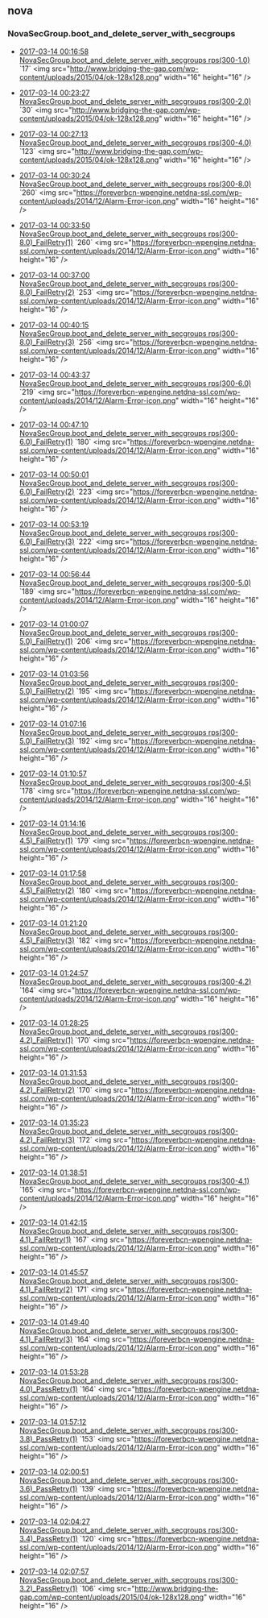 

## nova

### NovaSecGroup.boot_and_delete_server_with_secgroups

- [2017-03-14 00:16:58 NovaSecGroup.boot_and_delete_server_with_secgroups rps(300-1.0)](https://godleon.github.io/osp_binary_test_result/0.0.59/nova/(20170314_001658)NovaSecGroup.boot_and_delete_server_with_secgroups-rps(300-1.0)-PASSED.html) `17` <img src="http://www.bridging-the-gap.com/wp-content/uploads/2015/04/ok-128x128.png" width="16" height="16" \/>

- [2017-03-14 00:23:27 NovaSecGroup.boot_and_delete_server_with_secgroups rps(300-2.0)](https://godleon.github.io/osp_binary_test_result/0.0.59/nova/(20170314_002327)NovaSecGroup.boot_and_delete_server_with_secgroups-rps(300-2.0)-PASSED.html) `30` <img src="http://www.bridging-the-gap.com/wp-content/uploads/2015/04/ok-128x128.png" width="16" height="16" \/>

- [2017-03-14 00:27:13 NovaSecGroup.boot_and_delete_server_with_secgroups rps(300-4.0)](https://godleon.github.io/osp_binary_test_result/0.0.59/nova/(20170314_002713)NovaSecGroup.boot_and_delete_server_with_secgroups-rps(300-4.0)-PASSED.html) `123` <img src="http://www.bridging-the-gap.com/wp-content/uploads/2015/04/ok-128x128.png" width="16" height="16" \/>

- [2017-03-14 00:30:24 NovaSecGroup.boot_and_delete_server_with_secgroups rps(300-8.0)](https://godleon.github.io/osp_binary_test_result/0.0.59/nova/(20170314_003024)NovaSecGroup.boot_and_delete_server_with_secgroups-rps(300-8.0)-FAILED.html) `260` <img src="https://foreverbcn-wpengine.netdna-ssl.com/wp-content/uploads/2014/12/Alarm-Error-icon.png" width="16" height="16" \/>

- [2017-03-14 00:33:50 NovaSecGroup.boot_and_delete_server_with_secgroups rps(300-8.0)_FailRetry(1)](https://godleon.github.io/osp_binary_test_result/0.0.59/nova/(20170314_003350)NovaSecGroup.boot_and_delete_server_with_secgroups-rps(300-8.0)_FailRetry(1)-FAILED.html) `260` <img src="https://foreverbcn-wpengine.netdna-ssl.com/wp-content/uploads/2014/12/Alarm-Error-icon.png" width="16" height="16" \/>

- [2017-03-14 00:37:00 NovaSecGroup.boot_and_delete_server_with_secgroups rps(300-8.0)_FailRetry(2)](https://godleon.github.io/osp_binary_test_result/0.0.59/nova/(20170314_003700)NovaSecGroup.boot_and_delete_server_with_secgroups-rps(300-8.0)_FailRetry(2)-FAILED.html) `253` <img src="https://foreverbcn-wpengine.netdna-ssl.com/wp-content/uploads/2014/12/Alarm-Error-icon.png" width="16" height="16" \/>

- [2017-03-14 00:40:15 NovaSecGroup.boot_and_delete_server_with_secgroups rps(300-8.0)_FailRetry(3)](https://godleon.github.io/osp_binary_test_result/0.0.59/nova/(20170314_004015)NovaSecGroup.boot_and_delete_server_with_secgroups-rps(300-8.0)_FailRetry(3)-FAILED.html) `256` <img src="https://foreverbcn-wpengine.netdna-ssl.com/wp-content/uploads/2014/12/Alarm-Error-icon.png" width="16" height="16" \/>

- [2017-03-14 00:43:37 NovaSecGroup.boot_and_delete_server_with_secgroups rps(300-6.0)](https://godleon.github.io/osp_binary_test_result/0.0.59/nova/(20170314_004337)NovaSecGroup.boot_and_delete_server_with_secgroups-rps(300-6.0)-FAILED.html) `219` <img src="https://foreverbcn-wpengine.netdna-ssl.com/wp-content/uploads/2014/12/Alarm-Error-icon.png" width="16" height="16" \/>

- [2017-03-14 00:47:10 NovaSecGroup.boot_and_delete_server_with_secgroups rps(300-6.0)_FailRetry(1)](https://godleon.github.io/osp_binary_test_result/0.0.59/nova/(20170314_004710)NovaSecGroup.boot_and_delete_server_with_secgroups-rps(300-6.0)_FailRetry(1)-FAILED.html) `180` <img src="https://foreverbcn-wpengine.netdna-ssl.com/wp-content/uploads/2014/12/Alarm-Error-icon.png" width="16" height="16" \/>

- [2017-03-14 00:50:01 NovaSecGroup.boot_and_delete_server_with_secgroups rps(300-6.0)_FailRetry(2)](https://godleon.github.io/osp_binary_test_result/0.0.59/nova/(20170314_005001)NovaSecGroup.boot_and_delete_server_with_secgroups-rps(300-6.0)_FailRetry(2)-FAILED.html) `223` <img src="https://foreverbcn-wpengine.netdna-ssl.com/wp-content/uploads/2014/12/Alarm-Error-icon.png" width="16" height="16" \/>

- [2017-03-14 00:53:19 NovaSecGroup.boot_and_delete_server_with_secgroups rps(300-6.0)_FailRetry(3)](https://godleon.github.io/osp_binary_test_result/0.0.59/nova/(20170314_005319)NovaSecGroup.boot_and_delete_server_with_secgroups-rps(300-6.0)_FailRetry(3)-FAILED.html) `222` <img src="https://foreverbcn-wpengine.netdna-ssl.com/wp-content/uploads/2014/12/Alarm-Error-icon.png" width="16" height="16" \/>

- [2017-03-14 00:56:44 NovaSecGroup.boot_and_delete_server_with_secgroups rps(300-5.0)](https://godleon.github.io/osp_binary_test_result/0.0.59/nova/(20170314_005644)NovaSecGroup.boot_and_delete_server_with_secgroups-rps(300-5.0)-FAILED.html) `189` <img src="https://foreverbcn-wpengine.netdna-ssl.com/wp-content/uploads/2014/12/Alarm-Error-icon.png" width="16" height="16" \/>

- [2017-03-14 01:00:07 NovaSecGroup.boot_and_delete_server_with_secgroups rps(300-5.0)_FailRetry(1)](https://godleon.github.io/osp_binary_test_result/0.0.59/nova/(20170314_010007)NovaSecGroup.boot_and_delete_server_with_secgroups-rps(300-5.0)_FailRetry(1)-FAILED.html) `206` <img src="https://foreverbcn-wpengine.netdna-ssl.com/wp-content/uploads/2014/12/Alarm-Error-icon.png" width="16" height="16" \/>

- [2017-03-14 01:03:56 NovaSecGroup.boot_and_delete_server_with_secgroups rps(300-5.0)_FailRetry(2)](https://godleon.github.io/osp_binary_test_result/0.0.59/nova/(20170314_010356)NovaSecGroup.boot_and_delete_server_with_secgroups-rps(300-5.0)_FailRetry(2)-FAILED.html) `195` <img src="https://foreverbcn-wpengine.netdna-ssl.com/wp-content/uploads/2014/12/Alarm-Error-icon.png" width="16" height="16" \/>

- [2017-03-14 01:07:16 NovaSecGroup.boot_and_delete_server_with_secgroups rps(300-5.0)_FailRetry(3)](https://godleon.github.io/osp_binary_test_result/0.0.59/nova/(20170314_010716)NovaSecGroup.boot_and_delete_server_with_secgroups-rps(300-5.0)_FailRetry(3)-FAILED.html) `192` <img src="https://foreverbcn-wpengine.netdna-ssl.com/wp-content/uploads/2014/12/Alarm-Error-icon.png" width="16" height="16" \/>

- [2017-03-14 01:10:57 NovaSecGroup.boot_and_delete_server_with_secgroups rps(300-4.5)](https://godleon.github.io/osp_binary_test_result/0.0.59/nova/(20170314_011057)NovaSecGroup.boot_and_delete_server_with_secgroups-rps(300-4.5)-FAILED.html) `178` <img src="https://foreverbcn-wpengine.netdna-ssl.com/wp-content/uploads/2014/12/Alarm-Error-icon.png" width="16" height="16" \/>

- [2017-03-14 01:14:16 NovaSecGroup.boot_and_delete_server_with_secgroups rps(300-4.5)_FailRetry(1)](https://godleon.github.io/osp_binary_test_result/0.0.59/nova/(20170314_011416)NovaSecGroup.boot_and_delete_server_with_secgroups-rps(300-4.5)_FailRetry(1)-FAILED.html) `179` <img src="https://foreverbcn-wpengine.netdna-ssl.com/wp-content/uploads/2014/12/Alarm-Error-icon.png" width="16" height="16" \/>

- [2017-03-14 01:17:58 NovaSecGroup.boot_and_delete_server_with_secgroups rps(300-4.5)_FailRetry(2)](https://godleon.github.io/osp_binary_test_result/0.0.59/nova/(20170314_011758)NovaSecGroup.boot_and_delete_server_with_secgroups-rps(300-4.5)_FailRetry(2)-FAILED.html) `180` <img src="https://foreverbcn-wpengine.netdna-ssl.com/wp-content/uploads/2014/12/Alarm-Error-icon.png" width="16" height="16" \/>

- [2017-03-14 01:21:20 NovaSecGroup.boot_and_delete_server_with_secgroups rps(300-4.5)_FailRetry(3)](https://godleon.github.io/osp_binary_test_result/0.0.59/nova/(20170314_012120)NovaSecGroup.boot_and_delete_server_with_secgroups-rps(300-4.5)_FailRetry(3)-FAILED.html) `182` <img src="https://foreverbcn-wpengine.netdna-ssl.com/wp-content/uploads/2014/12/Alarm-Error-icon.png" width="16" height="16" \/>

- [2017-03-14 01:24:57 NovaSecGroup.boot_and_delete_server_with_secgroups rps(300-4.2)](https://godleon.github.io/osp_binary_test_result/0.0.59/nova/(20170314_012457)NovaSecGroup.boot_and_delete_server_with_secgroups-rps(300-4.2)-FAILED.html) `164` <img src="https://foreverbcn-wpengine.netdna-ssl.com/wp-content/uploads/2014/12/Alarm-Error-icon.png" width="16" height="16" \/>

- [2017-03-14 01:28:25 NovaSecGroup.boot_and_delete_server_with_secgroups rps(300-4.2)_FailRetry(1)](https://godleon.github.io/osp_binary_test_result/0.0.59/nova/(20170314_012825)NovaSecGroup.boot_and_delete_server_with_secgroups-rps(300-4.2)_FailRetry(1)-FAILED.html) `170` <img src="https://foreverbcn-wpengine.netdna-ssl.com/wp-content/uploads/2014/12/Alarm-Error-icon.png" width="16" height="16" \/>

- [2017-03-14 01:31:53 NovaSecGroup.boot_and_delete_server_with_secgroups rps(300-4.2)_FailRetry(2)](https://godleon.github.io/osp_binary_test_result/0.0.59/nova/(20170314_013153)NovaSecGroup.boot_and_delete_server_with_secgroups-rps(300-4.2)_FailRetry(2)-FAILED.html) `170` <img src="https://foreverbcn-wpengine.netdna-ssl.com/wp-content/uploads/2014/12/Alarm-Error-icon.png" width="16" height="16" \/>

- [2017-03-14 01:35:23 NovaSecGroup.boot_and_delete_server_with_secgroups rps(300-4.2)_FailRetry(3)](https://godleon.github.io/osp_binary_test_result/0.0.59/nova/(20170314_013523)NovaSecGroup.boot_and_delete_server_with_secgroups-rps(300-4.2)_FailRetry(3)-FAILED.html) `172` <img src="https://foreverbcn-wpengine.netdna-ssl.com/wp-content/uploads/2014/12/Alarm-Error-icon.png" width="16" height="16" \/>

- [2017-03-14 01:38:51 NovaSecGroup.boot_and_delete_server_with_secgroups rps(300-4.1)](https://godleon.github.io/osp_binary_test_result/0.0.59/nova/(20170314_013851)NovaSecGroup.boot_and_delete_server_with_secgroups-rps(300-4.1)-FAILED.html) `165` <img src="https://foreverbcn-wpengine.netdna-ssl.com/wp-content/uploads/2014/12/Alarm-Error-icon.png" width="16" height="16" \/>

- [2017-03-14 01:42:15 NovaSecGroup.boot_and_delete_server_with_secgroups rps(300-4.1)_FailRetry(1)](https://godleon.github.io/osp_binary_test_result/0.0.59/nova/(20170314_014215)NovaSecGroup.boot_and_delete_server_with_secgroups-rps(300-4.1)_FailRetry(1)-FAILED.html) `167` <img src="https://foreverbcn-wpengine.netdna-ssl.com/wp-content/uploads/2014/12/Alarm-Error-icon.png" width="16" height="16" \/>

- [2017-03-14 01:45:57 NovaSecGroup.boot_and_delete_server_with_secgroups rps(300-4.1)_FailRetry(2)](https://godleon.github.io/osp_binary_test_result/0.0.59/nova/(20170314_014557)NovaSecGroup.boot_and_delete_server_with_secgroups-rps(300-4.1)_FailRetry(2)-FAILED.html) `171` <img src="https://foreverbcn-wpengine.netdna-ssl.com/wp-content/uploads/2014/12/Alarm-Error-icon.png" width="16" height="16" \/>

- [2017-03-14 01:49:40 NovaSecGroup.boot_and_delete_server_with_secgroups rps(300-4.1)_FailRetry(3)](https://godleon.github.io/osp_binary_test_result/0.0.59/nova/(20170314_014940)NovaSecGroup.boot_and_delete_server_with_secgroups-rps(300-4.1)_FailRetry(3)-FAILED.html) `164` <img src="https://foreverbcn-wpengine.netdna-ssl.com/wp-content/uploads/2014/12/Alarm-Error-icon.png" width="16" height="16" \/>

- [2017-03-14 01:53:28 NovaSecGroup.boot_and_delete_server_with_secgroups rps(300-4.0)_PassRetry(1)](https://godleon.github.io/osp_binary_test_result/0.0.59/nova/(20170314_015328)NovaSecGroup.boot_and_delete_server_with_secgroups-rps(300-4.0)_PassRetry(1)-FAILED.html) `164` <img src="https://foreverbcn-wpengine.netdna-ssl.com/wp-content/uploads/2014/12/Alarm-Error-icon.png" width="16" height="16" \/>

- [2017-03-14 01:57:12 NovaSecGroup.boot_and_delete_server_with_secgroups rps(300-3.8)_PassRetry(1)](https://godleon.github.io/osp_binary_test_result/0.0.59/nova/(20170314_015712)NovaSecGroup.boot_and_delete_server_with_secgroups-rps(300-3.8)_PassRetry(1)-FAILED.html) `153` <img src="https://foreverbcn-wpengine.netdna-ssl.com/wp-content/uploads/2014/12/Alarm-Error-icon.png" width="16" height="16" \/>

- [2017-03-14 02:00:51 NovaSecGroup.boot_and_delete_server_with_secgroups rps(300-3.6)_PassRetry(1)](https://godleon.github.io/osp_binary_test_result/0.0.59/nova/(20170314_020051)NovaSecGroup.boot_and_delete_server_with_secgroups-rps(300-3.6)_PassRetry(1)-FAILED.html) `139` <img src="https://foreverbcn-wpengine.netdna-ssl.com/wp-content/uploads/2014/12/Alarm-Error-icon.png" width="16" height="16" \/>

- [2017-03-14 02:04:27 NovaSecGroup.boot_and_delete_server_with_secgroups rps(300-3.4)_PassRetry(1)](https://godleon.github.io/osp_binary_test_result/0.0.59/nova/(20170314_020427)NovaSecGroup.boot_and_delete_server_with_secgroups-rps(300-3.4)_PassRetry(1)-FAILED.html) `120` <img src="https://foreverbcn-wpengine.netdna-ssl.com/wp-content/uploads/2014/12/Alarm-Error-icon.png" width="16" height="16" \/>

- [2017-03-14 02:07:57 NovaSecGroup.boot_and_delete_server_with_secgroups rps(300-3.2)_PassRetry(1)](https://godleon.github.io/osp_binary_test_result/0.0.59/nova/(20170314_020757)NovaSecGroup.boot_and_delete_server_with_secgroups-rps(300-3.2)_PassRetry(1)-PASSED.html) `106` <img src="http://www.bridging-the-gap.com/wp-content/uploads/2015/04/ok-128x128.png" width="16" height="16" \/>
